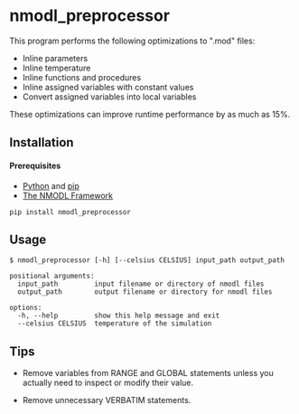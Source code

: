 # nmodl_preprocessor

This program performs the following optimizations to ".mod" files:
* Inline parameters
* Inline temperature
* Inline functions and procedures
* Inline assigned variables with constant values
* Convert assigned variables into local variables

These optimizations can improve runtime performance by as much as 15%.

## Installation

#### Prerequisites
* [Python](https://www.python.org/) and [pip](https://pip.pypa.io/en/stable/)
* [The NMODL Framework](https://bluebrain.github.io/nmodl/html/index.html)

```
pip install nmodl_preprocessor
```

## Usage
```
$ nmodl_preprocessor [-h] [--celsius CELSIUS] input_path output_path

positional arguments:
  input_path         input filename or directory of nmodl files
  output_path        output filename or directory for nmodl files

options:
  -h, --help         show this help message and exit
  --celsius CELSIUS  temperature of the simulation

```

## Tips

* Remove variables from RANGE and GLOBAL statements unless you actually need to
inspect or modify their value.  

* Remove unnecessary VERBATIM statements.  

